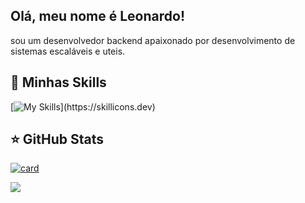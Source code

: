 ## Olá, meu nome é Leonardo!

sou um desenvolvedor backend apaixonado por desenvolvimento de sistemas escaláveis e uteis.


## 🚀 Minhas Skills


[![My Skills](https://skillicons.dev/icons?i=js,html,css,nodejs,java,express,react,vite,flask,python,sqlite,mongodb,git,github,linux,postman,vscode,)](https://skillicons.dev)

## ⭐ GitHub Stats

[![card](https://github-readme-stats.vercel.app/api?username=Leonardo-de-Moura&theme=dark&show_icons=true)](https://github.com/anuraghazra/github-readme-stats)

[![](https://github-readme-stats.vercel.app/api/top-langs/?username=Leonardo-de-Moura&hide=html&layout=compact&theme=dark)](https://github.com/anuraghazra/github-readme-stats)
